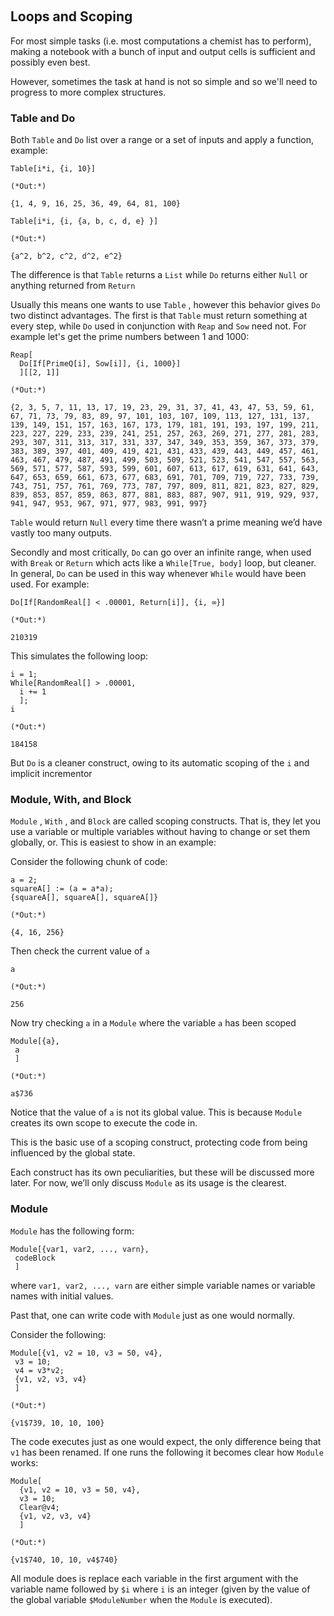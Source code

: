 <a id="loops-and-scoping" style="width:0;height:0;margin:0;padding:0;">&zwnj;</a>

## Loops and Scoping

For most simple tasks (i.e. most computations a chemist has to perform), making a notebook with a bunch of input and output cells is sufficient and possibly even best.

However, sometimes the task at hand is not so simple and so we'll need to progress to more complex structures.

### Table and Do

Both  ```Table```  and  ```Do```  list over a range or a set of inputs and apply a function, example:

	Table[i*i, {i, 10}]

	(*Out:*)
	
	{1, 4, 9, 16, 25, 36, 49, 64, 81, 100}

	Table[i*i, {i, {a, b, c, d, e} }]

	(*Out:*)
	
	{a^2, b^2, c^2, d^2, e^2}

The difference is that  ```Table```  returns a  ```List```  while  ```Do```  returns either  ```Null```  or anything returned from  ```Return```

Usually this means one wants to use  ```Table``` , however this behavior gives  ```Do```  two distinct advantages. The first is that  ```Table```  must return something at every step, while  ```Do```  used in conjunction with  ```Reap```  and  ```Sow```  need not. For example let's get the prime numbers between 1 and 1000:

	Reap[
	  Do[If[PrimeQ[i], Sow[i]], {i, 1000}]
	  ][[2, 1]]

	(*Out:*)
	
	{2, 3, 5, 7, 11, 13, 17, 19, 23, 29, 31, 37, 41, 43, 47, 53, 59, 61,
	67, 71, 73, 79, 83, 89, 97, 101, 103, 107, 109, 113, 127, 131, 137,
	139, 149, 151, 157, 163, 167, 173, 179, 181, 191, 193, 197, 199, 211,
	223, 227, 229, 233, 239, 241, 251, 257, 263, 269, 271, 277, 281, 283,
	293, 307, 311, 313, 317, 331, 337, 347, 349, 353, 359, 367, 373, 379,
	383, 389, 397, 401, 409, 419, 421, 431, 433, 439, 443, 449, 457, 461,
	463, 467, 479, 487, 491, 499, 503, 509, 521, 523, 541, 547, 557, 563,
	569, 571, 577, 587, 593, 599, 601, 607, 613, 617, 619, 631, 641, 643,
	647, 653, 659, 661, 673, 677, 683, 691, 701, 709, 719, 727, 733, 739,
	743, 751, 757, 761, 769, 773, 787, 797, 809, 811, 821, 823, 827, 829,
	839, 853, 857, 859, 863, 877, 881, 883, 887, 907, 911, 919, 929, 937,
	941, 947, 953, 967, 971, 977, 983, 991, 997}

```Table```  would return  ```Null``` every time there wasn’t a prime meaning we’d have vastly too many outputs.

Secondly and most critically,  ```Do```  can go over an infinite range, when used with  ```Break```  or  ```Return```  which acts like a  ```While[True, body]```  loop, but cleaner. In general,  ```Do```  can be used in this way whenever  ```While```  would have been used. For example:

	Do[If[RandomReal[] < .00001, Return[i]], {i, ∞}]

	(*Out:*)
	
	210319

This simulates the following loop:

	i = 1;
	While[RandomReal[] > .00001,
	  i += 1
	  ];
	i

	(*Out:*)
	
	184158

But  ```Do```  is a cleaner construct, owing to its automatic scoping of the  ```i```  and implicit incrementor

### Module, With, and Block

```Module``` ,  ```With``` , and  ```Block```  are called scoping constructs. That is, they let you use a variable or multiple variables without having to change or set them globally, or. This is easiest to show in an example:

Consider the following chunk of code:

	a = 2;
	squareA[] := (a = a*a);
	{squareA[], squareA[], squareA[]}

	(*Out:*)
	
	{4, 16, 256}

Then check the current value of  ```a```

	a

	(*Out:*)
	
	256

Now try checking  ```a```  in a  ```Module```  where the variable  ```a```  has been scoped

	Module[{a},
	 a
	 ]

	(*Out:*)
	
	a$736

Notice that the value of  ```a```  is not its global value. This is because  ```Module```  creates its own scope to execute the code in.

This is the basic use of a scoping construct, protecting code from being influenced by the global state.

Each construct has its own peculiarities, but these will be discussed more later. For now, we’ll only discuss  ```Module```  as its usage is the clearest.

### Module

```Module```  has the following form:

	Module[{var1, var2, ..., varn},
	 codeBlock
	 ]

where  ```var1, var2, ..., varn```  are either simple variable names or variable names with initial values.

Past that, one can write code with  ```Module```  just as one would normally.

Consider the following:

	Module[{v1, v2 = 10, v3 = 50, v4},
	 v3 = 10;
	 v4 = v3*v2;
	 {v1, v2, v3, v4}
	 ]

	(*Out:*)
	
	{v1$739, 10, 10, 100}

The code executes just as one would expect, the only difference being that  ```v1```  has been renamed. If one runs the following it becomes clear how  ```Module```  works:

	Module[
	  {v1, v2 = 10, v3 = 50, v4},
	  v3 = 10;
	  Clear@v4;
	  {v1, v2, v3, v4}
	  ]

	(*Out:*)
	
	{v1$740, 10, 10, v4$740}

All module does is replace each variable in the first argument with the variable name followed by  ```$i```  where  ```i```  is an integer (given by the value of the global variable  ```$ModuleNumber```  when the  ```Module```  is executed).